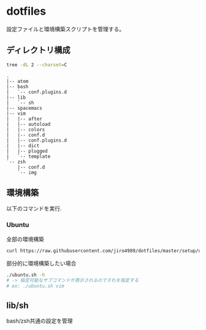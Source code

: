 # dotfiles

設定ファイルと環境構築スクリプトを管理する。

## ディレクトリ構成

```bash
tree -dL 2 --charset=C
```

    .
    |-- atom
    |-- bash
    |   `-- conf.plugins.d
    |-- lib
    |   `-- sh
    |-- spacemacs
    |-- vim
    |   |-- after
    |   |-- autoload
    |   |-- colors
    |   |-- conf.d
    |   |-- conf.plugins.d
    |   |-- dict
    |   |-- plugged
    |   `-- template
    `-- zsh
        |-- conf.d
        `-- img

## 環境構築

以下のコマンドを実行.

### Ubuntu

全部の環境構築

```bash
curl https://raw.githubusercontent.com/jiro4989/dotfiles/master/setup/ubuntu.sh | bash
```

部分的に環境構築したい場合

```bash
./ubuntu.sh -h
# -> 指定可能なサブコマンドが表示されるのでそれを指定する
# ex: ./ubuntu.sh vim
```

## lib/sh

bash/zsh共通の設定を管理
